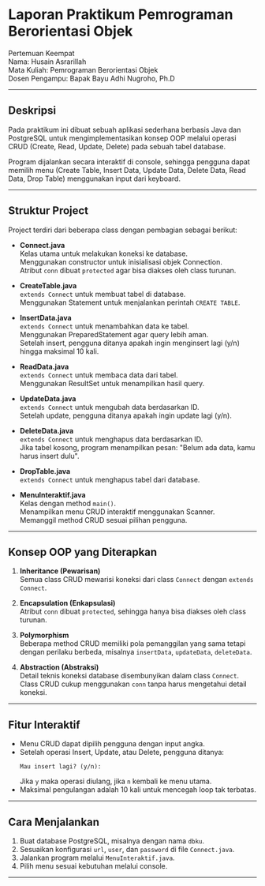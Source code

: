 # Laporan Praktikum Pemrograman Berorientasi Objek  
Pertemuan Keempat  
Nama: Husain Asrarillah  
Mata Kuliah: Pemrograman Berorientasi Objek  
Dosen Pengampu: Bapak Bayu Adhi Nugroho, Ph.D  

---

## Deskripsi
Pada praktikum ini dibuat sebuah aplikasi sederhana berbasis Java dan PostgreSQL untuk mengimplementasikan konsep OOP melalui operasi CRUD (Create, Read, Update, Delete) pada sebuah tabel database.  

Program dijalankan secara interaktif di console, sehingga pengguna dapat memilih menu (Create Table, Insert Data, Update Data, Delete Data, Read Data, Drop Table) menggunakan input dari keyboard.  

---

## Struktur Project
Project terdiri dari beberapa class dengan pembagian sebagai berikut:

- **Connect.java**  
  Kelas utama untuk melakukan koneksi ke database.  
  Menggunakan constructor untuk inisialisasi objek Connection.  
  Atribut `conn` dibuat `protected` agar bisa diakses oleh class turunan.  

- **CreateTable.java**  
  `extends Connect` untuk membuat tabel di database.  
  Menggunakan Statement untuk menjalankan perintah `CREATE TABLE`.  

- **InsertData.java**  
  `extends Connect` untuk menambahkan data ke tabel.  
  Menggunakan PreparedStatement agar query lebih aman.  
  Setelah insert, pengguna ditanya apakah ingin menginsert lagi (y/n) hingga maksimal 10 kali.  

- **ReadData.java**  
  `extends Connect` untuk membaca data dari tabel.  
  Menggunakan ResultSet untuk menampilkan hasil query.  

- **UpdateData.java**  
  `extends Connect` untuk mengubah data berdasarkan ID.  
  Setelah update, pengguna ditanya apakah ingin update lagi (y/n).  

- **DeleteData.java**  
  `extends Connect` untuk menghapus data berdasarkan ID.  
  Jika tabel kosong, program menampilkan pesan: "Belum ada data, kamu harus insert dulu".  

- **DropTable.java**  
  `extends Connect` untuk menghapus tabel dari database.  

- **MenuInteraktif.java**  
  Kelas dengan method `main()`.  
  Menampilkan menu CRUD interaktif menggunakan Scanner.  
  Memanggil method CRUD sesuai pilihan pengguna.  

---

## Konsep OOP yang Diterapkan
1. **Inheritance (Pewarisan)**  
   Semua class CRUD mewarisi koneksi dari class `Connect` dengan `extends Connect`.  

2. **Encapsulation (Enkapsulasi)**  
   Atribut `conn` dibuat `protected`, sehingga hanya bisa diakses oleh class turunan.  

3. **Polymorphism**  
   Beberapa method CRUD memiliki pola pemanggilan yang sama tetapi dengan perilaku berbeda, misalnya `insertData`, `updateData`, `deleteData`.  

4. **Abstraction (Abstraksi)**  
   Detail teknis koneksi database disembunyikan dalam class `Connect`. Class CRUD cukup menggunakan `conn` tanpa harus mengetahui detail koneksi.  

---

## Fitur Interaktif
- Menu CRUD dapat dipilih pengguna dengan input angka.  
- Setelah operasi Insert, Update, atau Delete, pengguna ditanya:  
  ```
  Mau insert lagi? (y/n):
  ```  
  Jika `y` maka operasi diulang, jika `n` kembali ke menu utama.  
- Maksimal pengulangan adalah 10 kali untuk mencegah loop tak terbatas.  

---

## Cara Menjalankan
1. Buat database PostgreSQL, misalnya dengan nama `dbku`.  
2. Sesuaikan konfigurasi `url`, `user`, dan `password` di file `Connect.java`.  
3. Jalankan program melalui `MenuInteraktif.java`.  
4. Pilih menu sesuai kebutuhan melalui console.  

---
